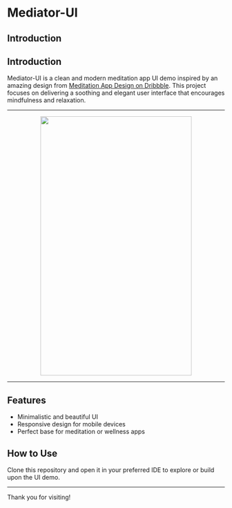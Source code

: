 # Mediator-UI

## Introduction

## Introduction

Mediator-UI is a clean and modern meditation app UI demo inspired by an amazing design from [Meditation App Design on Dribbble](https://dribbble.com/shots/15822493-Meditation-Mobile-App?utm_source=Clipboard_Shot&utm_campaign=mishadupliakin&utm_content=Meditation%20Mobile%20App&utm_medium=Social_Share&utm_source=Clipboard_Shot&utm_campaign=mishadupliakin&utm_content=Meditation%20Mobile%20App&utm_medium=Social_Share).
This project focuses on delivering a soothing and elegant user interface that encourages mindfulness and relaxation.

---

<p align="center">
   <img src="https://github.com/user-attachments/assets/60eaa3f0-8f82-4cab-9382-ac51b108dfa9" width="350" height="600"/> 
</p>

---

## Features

- Minimalistic and beautiful UI  
- Responsive design for mobile devices  
- Perfect base for meditation or wellness apps

## How to Use

Clone this repository and open it in your preferred IDE to explore or build upon the UI demo.

---

Thank you for visiting!
